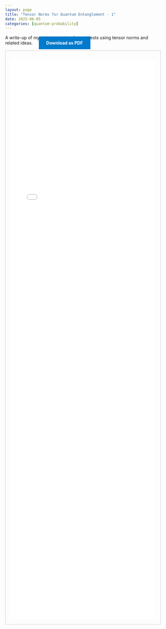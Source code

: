 ```yaml
---
layout: page
title: "Tensor Norms for Quantum Entanglement - 1"
date: 2025-06-05
categories: [quantum-probability]
---
```


A write-up of my notes on entanglement tests using tensor norms and related ideas.
<a href="{{ '/assets/pdf/tensor-norms-quantum-entanglement.pdf' | relative_url }}" download class="btn download-btn" style="background:#007acc; color:#fff; padding:0.75rem 1.5rem; text-decoration:none; font-weight:bold; margin-left:1rem;">Download as PDF</a>

<!--more-->

  <div class="note-box" style="border:1px solid #ccc; padding:1rem; margin-top:1rem;">
      <iframe src="{{ '/assets/html/tensor-norms-quantum-entanglement.html' | relative_url }}" width="100%" height="1800px" style="border:none; margin-top:1rem;" loading="lazy"></iframe>
  </div>